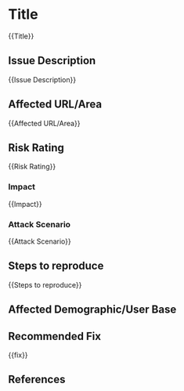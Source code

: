 # Title

{{Title}}

## Issue Description

{{Issue Description}}

## Affected URL/Area

{{Affected URL/Area}}


## Risk Rating

{{Risk Rating}}


### Impact

{{Impact}}


### Attack Scenario

{{Attack Scenario}}


## Steps to reproduce

{{Steps to reproduce}}


## Affected Demographic/User Base 

## Recommended Fix

{{fix}}
## References